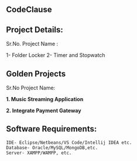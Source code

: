 ## CodeClause

## Project Details: 

Sr.No.     Project Name : 

   1-	      Folder Locker
   2-	      Timer and Stopwatch

## Golden Projects
Sr.No      Project Name: 


   **1.	        Music Streaming Application**


   **2.	        Integrate Payment Gateway**

## Software Requirements:
    IDE- Eclipse/Netbeans/VS Code/Intellij IDEA etc.
    Database- Oracle/MySQL/MongoDB,etc.
    Server- XAMPP/WAMPP, etc.


